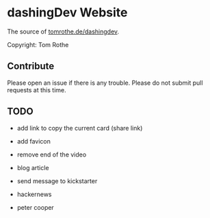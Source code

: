 # dashingDev Website

The source of [tomrothe.de/dashingdev](https://tomrothe.de/dashingdev).

Copyright: Tom Rothe

## Contribute

Please open an issue if there is any trouble.
Please do not submit pull requests at this time.

## TODO

- add link to copy the current card (share link)
- add favicon
- remove end of the video

- blog article
- send message to kickstarter
- hackernews
- peter cooper

